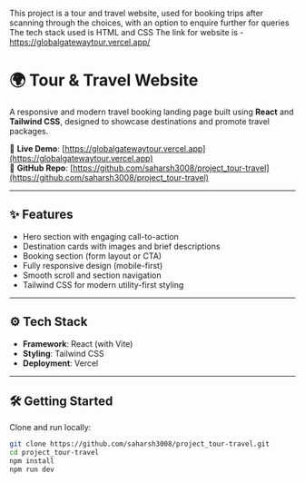 This project is a tour and travel website, used for booking trips after scanning through the choices, with an option to enquire further for queries  
The tech stack used is HTML and CSS
The link for website is - https://globalgatewaytour.vercel.app/


# 🌍 Tour & Travel Website

A responsive and modern travel booking landing page built using **React** and **Tailwind CSS**, designed to showcase destinations and promote travel packages.

🔗 **Live Demo**: [https://globalgatewaytour.vercel.app](https://globalgatewaytour.vercel.app)  
📁 **GitHub Repo**: [https://github.com/saharsh3008/project_tour-travel](https://github.com/saharsh3008/project_tour-travel)

---

## ✨ Features

- Hero section with engaging call-to-action
- Destination cards with images and brief descriptions
- Booking section (form layout or CTA)
- Fully responsive design (mobile-first)
- Smooth scroll and section navigation
- Tailwind CSS for modern utility-first styling

---

## ⚙️ Tech Stack

- **Framework**: React (with Vite)
- **Styling**: Tailwind CSS
- **Deployment**: Vercel

---

## 🛠️ Getting Started

Clone and run locally:

```bash
git clone https://github.com/saharsh3008/project_tour-travel.git
cd project_tour-travel
npm install
npm run dev

